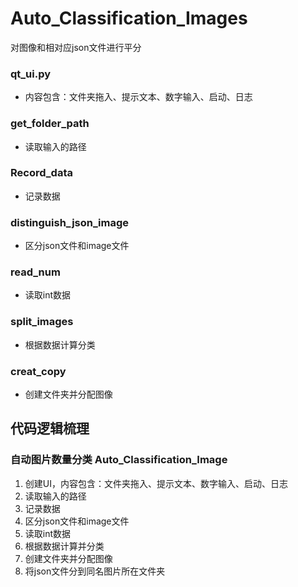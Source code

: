 # Auto_Classification_Images
对图像和相对应json文件进行平分
### qt_ui.py
- 内容包含：文件夹拖入、提示文本、数字输入、启动、日志

### get_folder_path
- 读取输入的路径

### Record_data
- 记录数据

### distinguish_json_image
- 区分json文件和image文件

### read_num
- 读取int数据

### split_images
- 根据数据计算分类

### creat_copy
- 创建文件夹并分配图像

## 代码逻辑梳理
### 自动图片数量分类 Auto_Classification_Image
1. 创建UI，内容包含：文件夹拖入、提示文本、数字输入、启动、日志
2. 读取输入的路径
3. 记录数据
4. 区分json文件和image文件
5. 读取int数据
6. 根据数据计算并分类
7. 创建文件夹并分配图像
8. 将json文件分到同名图片所在文件夹
